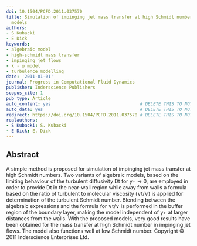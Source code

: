 ```yaml
---
doi: 10.1504/PCFD.2011.037570
title: Simulation of impinging jet mass transfer at high Schmidt number with algebraic
  models
authors:
- S Kubacki
- E Dick
keywords:
- algebraic model
- high-schmidt mass transfer
- impinging jet flows
- k - ω model
- turbulence modelling
date: '2011-01-01'
journal: Progress in Computational Fluid Dynamics
publisher: Inderscience Publishers
scopus_cite: 1
pub_type: Article
auto_content: yes                                  # DELETE THIS TO NOT AUTO GENERATE CONTENT
auto_data: yes                                     # DELETE THIS TO NOT AUTO GENERATE METADATA
redirect: https://doi.org/10.1504/PCFD.2011.037570 # DELETE THIS TO NOT REDIRECT
realauthors:
- S Kubacki: S. Kubacki
- E Dick: E. Dick
---
```



## Abstract
A simple method is proposed for simulation of impinging jet mass transfer at high Schmidt numbers. Two variants of algebraic models, based on the limiting behaviour of the turbulent diffusivity Dt for y+ → 0, are employed in order to provide Dt in the near-wall region while away from walls a formula based on the ratio of turbulent to molecular viscosity (∨t/∨) is applied for determination of the turbulent Schmidt number. Blending between the algebraic expressions and the formula for ∨t/∨ is performed in the buffer region of the boundary layer, making the model independent of y+ at larger distances from the walls. With the proposed models, very good results have been obtained for the mass transfer at high Schmidt number in impinging jet flows. The model also functions well at low Schmidt number. Copyright © 2011 Inderscience Enterprises Ltd.
